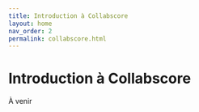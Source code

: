 ```yaml
---
title: Introduction à Collabscore
layout: home
nav_order: 2
permalink: collabscore.html
---
```


# Introduction à Collabscore

À venir